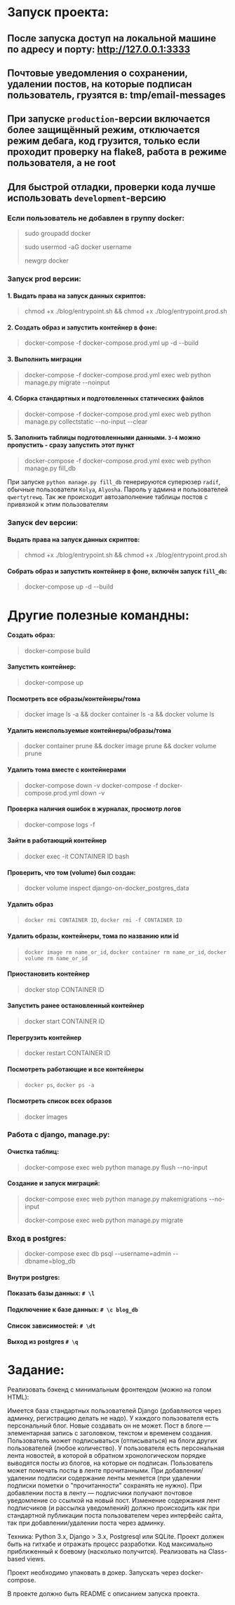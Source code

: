 # Запуск проекта:
## После запуска доступ на локальной машине по адресу и порту: http://127.0.0.1:3333
## Почтовые уведомления о сохранении, удалении постов, на которые подписан пользователь, грузятся в: tmp/email-messages
## При запуске `production`-версии включается более защищённый режим, отключается режим дебага, код грузится, только если проходит проверку на flake8, работа в режиме пользователя, а не root
## Для быстрой отладки, проверки кода лучше использовать `development`-версию

### Если пользователь не добавлен в группу docker:
> sudo groupadd docker 
> 
> sudo usermod -aG docker username 
> 
> newgrp docker 

### Запуск prod версии:
#### 1. Выдать права на запуск данных скриптов: 
> chmod +x ./blog/entrypoint.sh && chmod +x ./blog/entrypoint.prod.sh
#### 2. Создать образ и запустить контейнер в фоне:
> docker-compose -f docker-compose.prod.yml up -d --build
#### 3. Выполнить миграции
> docker-compose -f docker-compose.prod.yml exec web python manage.py migrate --noinput
#### 4. Сборка стандартных и подготовленных статических файлов 
> docker-compose -f docker-compose.prod.yml exec web python manage.py collectstatic --no-input --clear
#### 5. Заполнить таблицы подготовленными данными. `3-4` можно пропустить - сразу запустить этот пункт
> docker-compose -f docker-compose.prod.yml exec web python manage.py fill_db

 При запуске `python manage.py fill_db` генерируются суперюзер `radif`, 
 обычные пользователи `Kolya`, `Alyosha`.
 Пароль у админа и пользователей `qwertytrewq`.
 Так же происходит автозаполнение таблицы постов с привязкой к этим 
 пользователям

### Запуск dev версии:
#### Выдать права на запуск данных скриптов: 
> chmod +x ./blog/entrypoint.sh && chmod +x ./blog/entrypoint.prod.sh
#### Собрать образ и запустить контейнер в фоне, включён запуск `fill_db`:
> docker-compose up -d --build 


# Другие полезные командны: 

#### Создать образ: 
> docker-compose build 
#### Запустить контейнер:
> docker-compose up
#### Посмотреть все образы/контейнеры/тома
> docker image ls -a && docker container ls -a && docker volume ls
#### Удалить неиспользуемые контейнеры/образы/тома
> docker container prune && docker image prune && docker volume prune
#### Удалить тома вместе с контейнерами 
> docker-compose down -v
> docker-compose -f docker-compose.prod.yml down -v
#### Проверка наличия ошибок в журналах, просмотр логов
> docker-compose logs -f
#### Зайти в работающий контейнер 
> docker exec -it CONTAINER ID bash
#### Проверить, что том (volume) был создан: 
> docker volume inspect django-on-docker_postgres_data
#### Удалить образ 
> `docker rmi CONTAINER ID`, `docker rmi -f CONTAINER ID`
#### Удалить образы, контейнеры, тома по названию или id
> `docker image rm name_or_id`, `docker container rm name_or_id`, `docker volume rm name_or_id`
#### Приостановить контейнер 
> docker stop CONTAINER ID
#### Запустить ранее остановленный контейнер 
> docker start CONTAINER ID
#### Перегрузить контейнер 
> docker restart CONTAINER ID
#### Посмотреть работающие и все контейнеры 
> `docker ps`, `docker ps -a`
#### Посмотреть список всех образов
> docker images

### Работа с django, manage.py:
#### Очистка таблиц:
> docker-compose exec web python manage.py flush --no-input 
#### Создание и запуск миграций:
> docker-compose exec web python manage.py makemigrations --no-input
> 
> docker-compose exec web python manage.py migrate 

### Вход в postgres: 
> docker-compose exec db psql --username=admin --dbname=blog_db 
#### Внутри postgres: 
#### Показать базы данных: ` # \l `
#### Подключение к базе данных: ` # \c blog_db ` 
#### Список зависимостей:  ` # \dt ` 
#### Выход из postgres  ` # \q `


# Задание:

Реализовать бэкенд с минимальным фронтендом (можно на голом HTML):

Имеется база стандартных пользователей Django (добавляются через админку, регистрацию делать не надо).
У каждого пользователя есть персональный блог. Новые создавать он не может.
Пост в блоге — элементарная запись с заголовком, текстом и временем создания.
Пользователь может подписываться (отписываться) на блоги других пользователей (любое количество).
У пользователя есть персональная лента новостей, в которой в обратном хронологическом порядке выводятся посты из блогов, на которые он подписан.
Пользователь может помечать посты в ленте прочитанными.
При добавлении/удалении подписки содержание ленты меняется (при удалении подписки пометки о "прочитанности" сохранять не нужно).
При добавлении поста в ленту — подписчики получают почтовое уведомление со ссылкой на новый пост.
Изменение содержания лент подписчиков (и рассылка уведомлений) должно происходить как при стандартной публикации поста пользователем через интерфейс сайта, так при добавлении/удалении поста через админку.

Техника:
Python 3.x, Django > 3.х, Postgresql или SQLite. 
Проект должен быть на гитхабе и отражать процесс разработки.
Код максимально приближенный к боевому (насколько получится).
Реализовать на Class-based views.

Проект необходимо упаковать в докер. Запускать через docker-compose.

В проекте должно быть README с описанием запуска проекта.
